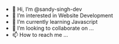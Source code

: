 - 👋 Hi, I’m @sandy-singh-dev
- 👀 I’m interested in Website Development
- 🌱 I’m currently learning Javascript
- 💞️ I’m looking to collaborate on ...
- 📫 How to reach me ...

<!---
sandy-singh-dev/sandy-singh-dev is a ✨ special ✨ repository because its `README.md` (this file) appears on your GitHub profile.
You can click the Preview link to take a look at your changes.
--->
